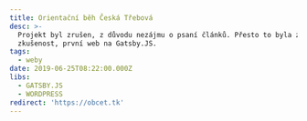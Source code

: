 ```yaml
---
title: Orientační běh Česká Třebová
desc: >-
  Projekt byl zrušen, z důvodu nezájmu o psaní článků. Přesto to byla zajímavá
  zkušenost, první web na Gatsby.JS.
tags:
  - weby
date: 2019-06-25T08:22:00.000Z
libs:
  - GATSBY.JS
  - WORDPRESS
redirect: 'https://obcet.tk'
---
```

 
